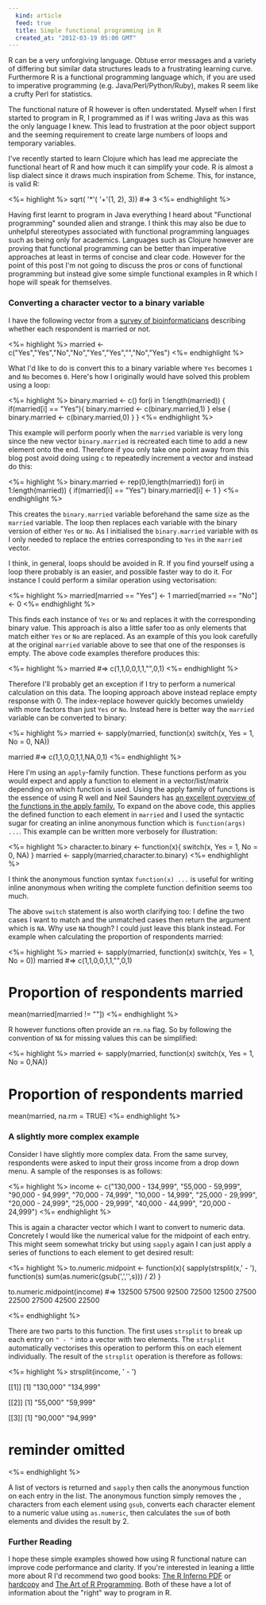 ```yaml
---
  kind: article
  feed: true
  title: Simple functional programming in R
  created_at: "2012-03-19 05:00 GMT"
---
```


R can be a very unforgiving language. Obtuse error messages and a variety of 
differing but similar data structures leads to a frustrating learning curve. 
Furthermore R is a functional programming language which, if you are used to 
imperative programming (e.g. Java/Perl/Python/Ruby), makes R seem like a crufty 
Perl for statistics.

The functional nature of R however is often understated. Myself when I first 
started to program in R, I programmed as if I was writing Java as this was the 
only language I knew. This lead to frustration at the poor object support and 
the seeming requirement to create large numbers of loops and temporary 
variables.

I've recently started to learn Clojure which has lead me appreciate the 
functional heart of R and how much it can simplify your code. R is almost a 
lisp dialect since it draws much inspiration from Scheme. This, for instance, 
is valid R:

<%= highlight %>
    sqrt(
      '*'(
        '+'(1, 2),
        3))
    #=> 3
<%= endhighlight %>


Having first learnt to program in Java everything I heard about "Functional 
programming" sounded alien and strange. I think this may also be due to 
unhelpful stereotypes associated with functional programming languages such as 
being only for academics. Languages such as Clojure however are proving that 
functional programming can be better than imperative approaches at least in 
terms of concise and clear code. However for the point of this post I'm not 
going to discuss the pros or cons of functional programming but instead give 
some simple functional examples in R which I hope will speak for themselves.

### Converting a character vector to a binary variable

I have the following vector from a [survey of bioinformaticians][survey] 
describing whether each respondent is married or not.

<%= highlight %>
married <- c("Yes","Yes","No","No","Yes","Yes","","No","Yes")
<%= endhighlight %>

What I'd like to do is convert this to a binary variable where `Yes` becomes 
`1` and `No` becomes `0`. Here's how I originally would have solved this 
problem using a loop:

<%= highlight %>
binary.married <- c()
for(i in 1:length(married)) {
  if(married[i] == "Yes"){
    binary.married <- c(binary.married,1)
  } else {
    binary.married <- c(binary.married,0)
  }
}
<%= endhighlight %>

This example will perform poorly when the `married` variable is very long since 
the new vector `binary.married` is recreated each time to add a new element 
onto the end. Therefore if you only take one point away from this blog post 
avoid doing using `c` to repeatedly increment a vector and instead do this:

<%= highlight %>
binary.married <- rep(0,length(married))
for(i in 1:length(married)) {
  if(married[i] == "Yes") binary.married[i] <- 1
}
<%= endhighlight %>

This creates the `binary.married` variable beforehand the same size as the 
`married` variable. The loop then replaces each variable with the binary 
version of either `Yes` or `No`. As I initialised the `binary.married` variable 
with `0`s I only needed to replace the entries corresponding to `Yes` in the 
`married` vector.

I think, in general, loops should be avoided in R. If you find yourself using a 
loop there probably is an easier, and possible faster way to do it. For 
instance I could perform a similar operation using vectorisation:

<%= highlight %>
married[married == "Yes"] <- 1
married[married == "No"]  <- 0
<%= endhighlight %>

This finds each instance of `Yes` or `No` and replaces it with the 
corresponding binary value. This approach is also a little safer too as only 
elements that match either `Yes` or `No` are replaced. As an example of this 
you look carefully at the original `married` variable above to see that one of 
the responses is empty. The above code examples therefore produces this:

<%= highlight %>
married #=> c(1,1,0,0,1,1,"",0,1)
<%= endhighlight %>

Therefore I'll probably get an exception if I try to perform a numerical 
calculation on this data. The looping approach above instead replace empty 
response with 0. The index-replace however quickly becomes unwieldy with more 
factors than just `Yes` or `No`. Instead here is better way the `married` 
variable can be converted to binary:

<%= highlight %>
married <- sapply(married,
                  function(x) switch(x, Yes = 1, No = 0, NA))

married #=> c(1,1,0,0,1,1,NA,0,1)
<%= endhighlight %>

Here I'm using an `apply`-family function. These functions perform as you would 
expect and apply a function to element in a vector/list/matrix depending on 
which function is used. Using the apply family of functions is the essence of 
using R well and Neil Saunders has [an excellent overview of the functions in 
the apply family.][neil] To expand on the above code, this applies the defined 
function to each element in `married` and I used the syntactic sugar for 
creating an inline anonymous function which is `function(args) ...`. This 
example can be written more verbosely for illustration:

<%= highlight %>
character.to.binary <- function(x){
  switch(x,
    Yes = 1,
    No  = 0,
    NA)
}
married <- sapply(married,character.to.binary)
<%= endhighlight %>

I think the anonymous function syntax `function(x) ...` is useful for writing 
inline anonymous when writing the complete function definition seems too much.

The above `switch` statement is also worth clarifying too: I define the two 
cases I want to match and the unmatched cases then return the argument which is 
`NA`. Why use `NA` though? I could just leave this blank instead. For example 
when calculating the proportion of respondents married:

<%= highlight %>
married <- sapply(married,
                  function(x) switch(x, Yes = 1, No = 0))
married #=> c(1,1,0,0,1,1,"",0,1)

# Proportion of respondents married
mean(married[married != ""])
<%= endhighlight %>

R however functions often provide an `rm.na` flag. So by following the 
convention of `NA` for missing values this can be simplified:

<%= highlight %>
married <- sapply(married,
                  function(x) switch(x, Yes = 1, No = 0,NA))

# Proportion of respondents married
mean(married, na.rm = TRUE)
<%= endhighlight %>

### A slightly more complex example

Consider I have slightly more complex data. From the same survey, respondents 
were asked to input their gross income from a drop down menu. A sample of the 
responses is as follows:

<%= highlight %>
income <- c("130,000 - 134,999", "55,000 - 59,999", "90,000 - 94,999",
            "70,000 - 74,999",   "10,000 - 14,999", "25,000 - 29,999",
            "20,000 - 24,999",   "25,000 - 29,999", "40,000 - 44,999",
            "20,000 - 24,999")
<%= endhighlight %>

This is again a character vector which I want to convert to numeric data. 
Concretely I would like the numerical value for the midpoint of each entry. 
This might seem somewhat tricky but using `sapply` again I can just apply a 
series of functions to each element to get desired result:

<%= highlight %>
to.numeric.midpoint <- function(x){
  sapply(strsplit(x,' - '),
         function(s) sum(as.numeric(gsub(',','',s))) / 2)
}

to.numeric.midpoint(income)
  #=> 132500  57500  92500  72500  12500  27500  22500  27500  42500  22500

<%= endhighlight %>

There are two parts to this function. The first uses `strsplit` to break up 
each entry on `" - "` into a vector with two elements. The `strsplit` 
automatically vectorises this operation to perform this on each element 
individually. The result of the `strsplit` operation is therefore as follows:

<%= highlight %>
strsplit(income, ' - ')

[[1]]
[1] "130,000" "134,999"

[[2]]
[1] "55,000" "59,999"

[[3]]
[1] "90,000" "94,999"

# reminder omitted
<%= endhighlight %>

A list of vectors is returned and `sapply` then calls the anonymous function on 
each entry in the list. The anonymous function simply removes the `,` 
characters from each element using `gsub`, converts each character element to a 
numeric value using `as.numeric`, then calculates the `sum` of both elements 
and divides the result by 2.

### Further Reading

I hope these simple examples showed how using R functional nature can improve 
code performance and clarity. If you're interested in leaning a little more 
about R I'd recommend two good books: [The R Inferno PDF][inferno] or 
[hardcopy][] and [The Art of R Programming][art]. Both of these have a lot of 
information about the "right" way to program in R.

[survey]: http://bioinfsurvey.org
[neil]: http://nsaunders.wordpress.com/2010/08/20/a-brief-introduction-to-apply-in-r/
[inferno]: http://www.burns-stat.com/pages/Tutor/R_inferno.pdf
[hardcopy]: http://www.lulu.com/shop/patrick-burns/the-r-inferno/paperback/product-18809753.html
[art]: http://www.amazon.com/Art-Programming-Statistical-Software-Design/dp/1593273843
